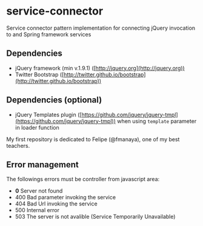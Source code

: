 service-connector
==========

Service connector pattern implementation for connecting jQuery invocation to and Spring framework services

## Dependencies

* jQuery framework (min v.1.9.1) ([http://jquery.org](http://jquery.org))
* Twitter Bootstrap ([http://twitter.github.io/bootstrap](http://twitter.github.io/bootstrap))

## Dependencies (optional)
* jQuery Templates plugin ([https://github.com/jquery/jquery-tmpl](https://github.com/jquery/jquery-tmpl)) when using `template` parameter in loader function


My first repository is dedicated to Felipe (@fmanaya), one of my best teachers.

## Error management

The followings errors must be controller from javascript area:

* **0** Server not found
* 400 Bad parameter invoking the service
* 404 Bad Url invoking the service
* 500 Internal error
* 503 The server is not avalible (Service Temporarily Unavailable)


